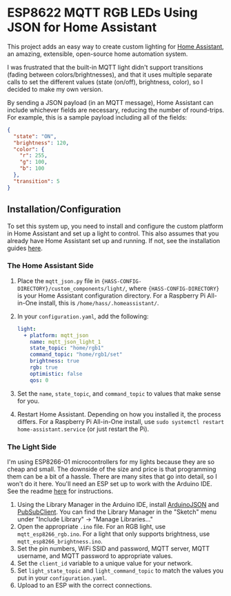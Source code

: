 # ESP8622 MQTT RGB LEDs Using JSON for Home Assistant

This project adds an easy way to create custom lighting for [Home Assistant](https://home-assistant.io/), an amazing, extensible, open-source home automation system.

I was frustrated that the built-in MQTT light didn't support transitions (fading between colors/brightnesses), and that it uses multiple separate calls to set the different values (state (on/off), brightness, color), so I decided to make my own version.

By sending a JSON payload (in an MQTT message), Home Assistant can include whichever fields are necessary, reducing the number of round-trips. For example, this is a sample payload including all of the fields:
```json
{
  "state": "ON",
  "brightness": 120,
  "color": {
    "r": 255,
    "g": 100,
    "b": 100
  },
  "transition": 5
}
```

## Installation/Configuration

To set this system up, you need to install and configure the custom platform in Home Assistant and set up a light to control. This also assumes that you already have Home Assistant set up and running. If not, see the installation guides [here](https://home-assistant.io/getting-started/).

### The Home Assistant Side
1. Place the `mqtt_json.py` file in `{HASS-CONFIG-DIRECTORY}/custom_components/light/`, where `{HASS-CONFIG-DIRECTORY}` is your Home Assistant configuration directory. For a Raspberry Pi All-in-One install, this is `/home/hass/.homeassistant/`.
2. In your `configuration.yaml`, add the following:

    ```yaml
    light:
      + platform: mqtt_json
        name: mqtt_json_light_1
        state_topic: "home/rgb1"
        command_topic: "home/rgb1/set"
        brightness: true
        rgb: true
        optimistic: false
        qos: 0
    ```
3. Set the `name`, `state_topic`, and `command_topic` to values that make sense for you.
4. Restart Home Assistant. Depending on how you installed it, the process differs. For a Raspberry Pi All-in-One install, use `sudo systemctl restart home-assistant.service` (or just restart the Pi).

### The Light Side
I'm using ESP8266-01 microcontrollers for my lights because they are so cheap and small. The downside of the size and price is that programming them can be a bit of a hassle. There are many sites that go into detail, so I won't do it here. You'll need an ESP set up to work with the Arduino IDE. See the readme [here](https://github.com/esp8266/Arduino) for instructions.

1. Using the Library Manager in the Arduino IDE, install [ArduinoJSON](https://github.com/bblanchon/ArduinoJson/) and [PubSubClient](http://pubsubclient.knolleary.net/). You can find the Library Manager in the "Sketch" menu under "Include Library" -> "Manage Libraries..."
2. Open the appropriate `.ino` file. For an RGB light, use `mqtt_esp8266_rgb.ino`. For a light that only supports brightness, use `mqtt_esp8266_brightness.ino`.
3. Set the pin numbers, WiFi SSID and password, MQTT server, MQTT username, and MQTT password to appropriate values.
4. Set the `client_id` variable to a unique value for your network.
5. Set `light_state_topic` and `light_command_topic` to match the values you put in your `configuration.yaml`.
6. Upload to an ESP with the correct connections.
